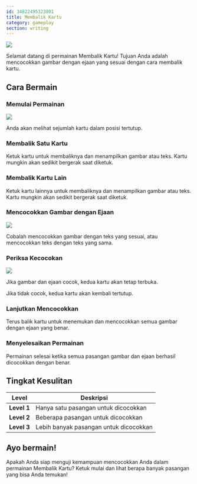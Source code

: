```yaml
---
id: 34822495323801
title: Membalik Kartu
category: gameplay
section: writing
---
```

![](https://help.studycat.com/hc/article_attachments/34968069193497)

Selamat datang di permainan Membalik Kartu! Tujuan Anda adalah mencocokkan gambar dengan ejaan yang sesuai dengan cara membalik kartu.

## Cara Bermain

### Memulai Permainan  

![](https://help.studycat.com/hc/article_attachments/34822508065177)

Anda akan melihat sejumlah kartu dalam posisi tertutup.

### Membalik Satu Kartu

Ketuk kartu untuk membaliknya dan menampilkan gambar atau teks. Kartu mungkin akan sedikit bergerak saat diketuk.

### Membalik Kartu Lain

Ketuk kartu lainnya untuk membaliknya dan menampilkan gambar atau teks. Kartu mungkin akan sedikit bergerak saat diketuk.

### Mencocokkan Gambar dengan Ejaan

![](https://help.studycat.com/hc/article_attachments/34822508072729)

Cobalah mencocokkan gambar dengan teks yang sesuai, atau mencocokkan teks dengan teks yang sama.

### Periksa Kecocokan

![](https://help.studycat.com/hc/article_attachments/34968069197081)

Jika gambar dan ejaan cocok, kedua kartu akan tetap terbuka.

Jika tidak cocok, kedua kartu akan kembali tertutup.

### Lanjutkan Mencocokkan

Terus balik kartu untuk menemukan dan mencocokkan semua gambar dengan ejaan yang benar.

### Menyelesaikan Permainan

Permainan selesai ketika semua pasangan gambar dan ejaan berhasil dicocokkan dengan benar.

## Tingkat Kesulitan

| Level | Deskripsi |
| --- | --- |
| **Level&nbsp;1** | Hanya satu pasangan untuk dicocokkan |
| **Level&nbsp;2** | Beberapa pasangan untuk dicocokkan |
| **Level&nbsp;3** | Lebih banyak pasangan untuk dicocokkan |

## Ayo bermain!

Apakah Anda siap menguji kemampuan mencocokkan Anda dalam permainan Membalik Kartu? Ketuk mulai dan lihat berapa banyak pasangan yang bisa Anda temukan!

